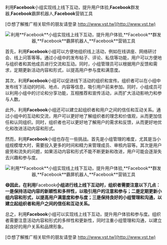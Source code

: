 利用**Facebook**小组实现线上线下互动，提升用户体验,**Facebook**群发器,**Facebook**霸屏机器人,**Facebook**营销工具

[😍想了解推广相关软件的朋友请登录 http://www.vst.tw](http://www.vst.tw)

 <center><img src="https://vst.tw/MP4/tuiguang/png/8.png" alt="利用**Facebook**小组实现线上线下互动，提升用户体验,**Facebook**群发器,**Facebook**霸屏机器人,**Facebook**营销工具"></center>

首先，利用**Facebook**小组可以方便地组织线上活动，例如在线讲座、网络研讨会、线上问答等等。通过小组中的发布帖子、评论、私信等功能，用户可以方便地与组织者和其他成员进行交流和互动。同时，小组管理员可以根据用户反馈和需求，定期更新活动内容和形式，以提高用户参与度和满意度。

其次，利用**Facebook**小组可以促进线下活动的组织和宣传。组织者可以在小组中发布线下活动的时间、地点、内容等信息，吸引用户前来参加。同时，小组成员可以利用小组中的讨论和分享功能，互相推荐和宣传活动，从而扩大活动影响力和参与人数。

此外，利用**Facebook**小组还可以建立起组织者和用户之间的信任和互动关系。通过小组中的互动和交流，用户可以更好地了解组织者的理念和价值观，从而更加信任和认同组织。同时，组织者也可以更好地了解用户的需求和反馈，从而更好地优化和改进活动内容和形式。

然而，利用**Facebook**小组也存在一些挑战。首先是小组管理的难度，尤其是当小组规模增大时，需要投入更多的时间和精力来管理成员、审核内容等。其次是用户疲劳和流失的问题，如果活动内容和形式不能不断更新和改进，用户可能会逐渐失去兴趣和参与度。

 <center><img src="https://vst.tw/MP4/tuiguang/png/2.png" alt="利用**Facebook**小组实现线上线下互动，提升用户体验,**Facebook**群发器,**Facebook**霸屏机器人,**Facebook**营销工具"></center>

**😄因此，在利用**Facebook**小组进行线上线下互动时，组织者需要注意以下几点：一是保持活动内容的新颖性和多样性，以吸引用户的注意和参与；二是定期更新小组内容和形式，以提高用户满意度和参与度；三是保持良好的小组管理和沟通，以建立起组织者和用户之间的信任和互动关系。**

总之，利用**Facebook**小组可以实现线上线下互动，提升用户体验和参与度。组织者需要注意活动内容和形式的多样性和更新性，同时注重小组管理和沟通，以建立起良好的用户关系和品牌形象。

[😍想了解推广相关软件的朋友请登录 http://www.vst.tw](http://www.vst.tw)




